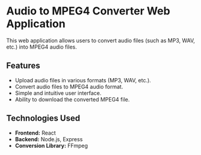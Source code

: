 # Audio to MPEG4 Converter Web Application 
This web application allows users to convert audio files (such as MP3, WAV, etc.) into MPEG4 audio files.  

## Features 
* Upload audio files in various formats (MP3, WAV, etc.). 
* Convert audio files to MPEG4 audio format.
* Simple and intuitive user interface. 
* Ability to download the converted MPEG4 file. 

## Technologies Used 
* **Frontend:** React
* **Backend:** Node.js, Express 
* **Conversion Library:** FFmpeg 

